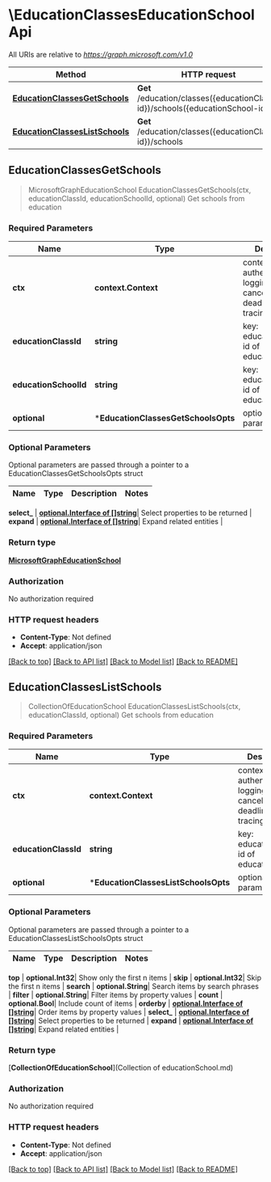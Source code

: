 # \EducationClassesEducationSchoolApi

All URIs are relative to *https://graph.microsoft.com/v1.0*

Method | HTTP request | Description
------------- | ------------- | -------------
[**EducationClassesGetSchools**](EducationClassesEducationSchoolApi.md#EducationClassesGetSchools) | **Get** /education/classes({educationClass-id})/schools({educationSchool-id}) | Get schools from education
[**EducationClassesListSchools**](EducationClassesEducationSchoolApi.md#EducationClassesListSchools) | **Get** /education/classes({educationClass-id})/schools | Get schools from education



## EducationClassesGetSchools

> MicrosoftGraphEducationSchool EducationClassesGetSchools(ctx, educationClassId, educationSchoolId, optional)
Get schools from education

### Required Parameters


Name | Type | Description  | Notes
------------- | ------------- | ------------- | -------------
**ctx** | **context.Context** | context for authentication, logging, cancellation, deadlines, tracing, etc.
**educationClassId** | **string**| key: educationClass-id of educationClass | 
**educationSchoolId** | **string**| key: educationSchool-id of educationSchool | 
 **optional** | ***EducationClassesGetSchoolsOpts** | optional parameters | nil if no parameters

### Optional Parameters

Optional parameters are passed through a pointer to a EducationClassesGetSchoolsOpts struct


Name | Type | Description  | Notes
------------- | ------------- | ------------- | -------------


 **select_** | [**optional.Interface of []string**](string.md)| Select properties to be returned | 
 **expand** | [**optional.Interface of []string**](string.md)| Expand related entities | 

### Return type

[**MicrosoftGraphEducationSchool**](microsoft.graph.educationSchool.md)

### Authorization

No authorization required

### HTTP request headers

- **Content-Type**: Not defined
- **Accept**: application/json

[[Back to top]](#) [[Back to API list]](../README.md#documentation-for-api-endpoints)
[[Back to Model list]](../README.md#documentation-for-models)
[[Back to README]](../README.md)


## EducationClassesListSchools

> CollectionOfEducationSchool EducationClassesListSchools(ctx, educationClassId, optional)
Get schools from education

### Required Parameters


Name | Type | Description  | Notes
------------- | ------------- | ------------- | -------------
**ctx** | **context.Context** | context for authentication, logging, cancellation, deadlines, tracing, etc.
**educationClassId** | **string**| key: educationClass-id of educationClass | 
 **optional** | ***EducationClassesListSchoolsOpts** | optional parameters | nil if no parameters

### Optional Parameters

Optional parameters are passed through a pointer to a EducationClassesListSchoolsOpts struct


Name | Type | Description  | Notes
------------- | ------------- | ------------- | -------------

 **top** | **optional.Int32**| Show only the first n items | 
 **skip** | **optional.Int32**| Skip the first n items | 
 **search** | **optional.String**| Search items by search phrases | 
 **filter** | **optional.String**| Filter items by property values | 
 **count** | **optional.Bool**| Include count of items | 
 **orderby** | [**optional.Interface of []string**](string.md)| Order items by property values | 
 **select_** | [**optional.Interface of []string**](string.md)| Select properties to be returned | 
 **expand** | [**optional.Interface of []string**](string.md)| Expand related entities | 

### Return type

[**CollectionOfEducationSchool**](Collection of educationSchool.md)

### Authorization

No authorization required

### HTTP request headers

- **Content-Type**: Not defined
- **Accept**: application/json

[[Back to top]](#) [[Back to API list]](../README.md#documentation-for-api-endpoints)
[[Back to Model list]](../README.md#documentation-for-models)
[[Back to README]](../README.md)

